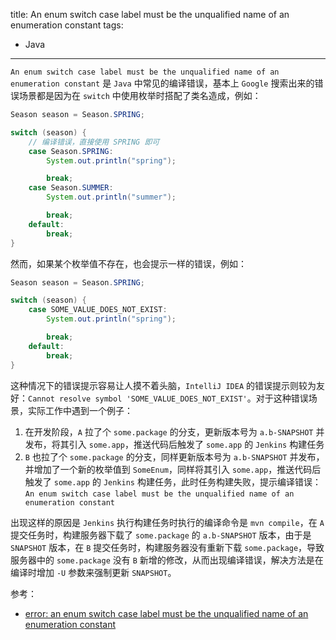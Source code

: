 title: An enum switch case label must be the unqualified name of an enumeration constant
tags:
- Java
---

`An enum switch case label must be the unqualified name of an enumeration constant` 是 `Java` 中常见的编译错误，基本上 `Google` 搜索出来的错误场景都是因为在 `switch` 中使用枚举时搭配了类名造成，例如：

```java
Season season = Season.SPRING;

switch (season) {
    // 编译错误，直接使用 SPRING 即可
    case Season.SPRING:
        System.out.println("spring");

        break;
    case Season.SUMMER:
        System.out.println("summer");

        break;
    default:
        break;
}
```

然而，如果某个枚举值不存在，也会提示一样的错误，例如：

```java
Season season = Season.SPRING;

switch (season) {
    case SOME_VALUE_DOES_NOT_EXIST:
        System.out.println("spring");

        break;
    default:
        break;
}
```

这种情况下的错误提示容易让人摸不着头脑，`IntelliJ IDEA` 的错误提示则较为友好：`Cannot resolve symbol 'SOME_VALUE_DOES_NOT_EXIST'`。对于这种错误场景，实际工作中遇到一个例子：

1. 在开发阶段，`A` 拉了个 `some.package` 的分支，更新版本号为 `a.b-SNAPSHOT` 并发布，将其引入 `some.app`，推送代码后触发了 `some.app` 的 `Jenkins` 构建任务
2. `B` 也拉了个 `some.package` 的分支，同样更新版本号为 `a.b-SNAPSHOT` 并发布，并增加了一个新的枚举值到 `SomeEnum`，同样将其引入 `some.app`，推送代码后触发了 `some.app` 的 `Jenkins` 构建任务，此时任务构建失败，提示编译错误：`An enum switch case label must be the unqualified name of an enumeration constant`

出现这样的原因是 `Jenkins` 执行构建任务时执行的编译命令是 `mvn compile`，在 `A` 提交任务时，构建服务器下载了 `some.package` 的 `a.b-SNAPSHOT` 版本，由于是 `SNAPSHOT` 版本，在 `B` 提交任务时，构建服务器没有重新下载 `some.package`，导致服务器中的 `some.package` 没有 `B` 新增的修改，从而出现编译错误，解决方法是在编译时增加 `-U` 参数来强制更新 `SNAPSHOT`。

参考：

- [error: an enum switch case label must be the unqualified name of an enumeration constant](https://stackoverflow.com/questions/54708788/error-an-enum-switch-case-label-must-be-the-unqualified-name-of-an-enumeration/54708876)
